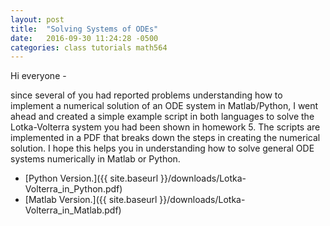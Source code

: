 ```yaml
---
layout: post
title:  "Solving Systems of ODEs"
date:   2016-09-30 11:24:28 -0500
categories: class tutorials math564
---
```


Hi everyone -

since several of you had reported problems understanding how to implement a numerical solution of an ODE system in Matlab/Python, I went ahead and created a simple example script in both languages to solve the Lotka-Volterra system you had been shown in homework 5. The scripts are implemented in a PDF that breaks down the steps in creating the numerical solution. I hope this helps you in understanding how to solve general ODE systems numerically in Matlab or Python.

* [Python Version.]({{ site.baseurl }}/downloads/Lotka-Volterra_in_Python.pdf)
* [Matlab Version.]({{ site.baseurl }}/downloads/Lotka-Volterra_in_Matlab.pdf)
